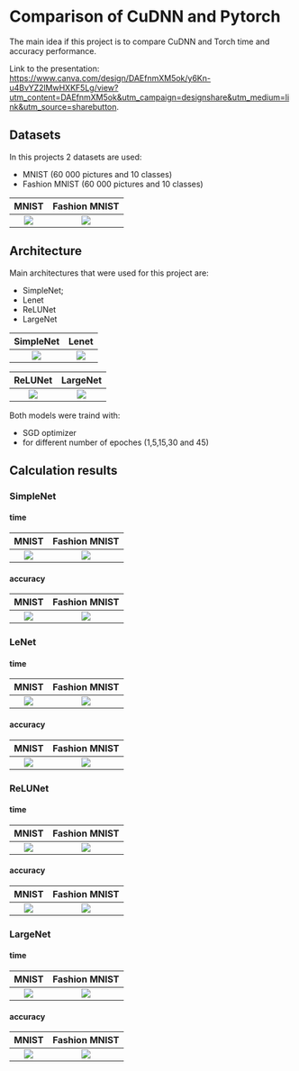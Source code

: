 # Comparison of CuDNN and Pytorch

The main idea if this project is to compare CuDNN and Torch time and accuracy performance.

Link to the presentation: https://www.canva.com/design/DAEfnmXM5ok/y6Kn-u4BvYZ2lMwHXKF5Lg/view?utm_content=DAEfnmXM5ok&utm_campaign=designshare&utm_medium=link&utm_source=sharebutton.

## Datasets

In this projects 2 datasets are used:
- MNIST (60 000 pictures and 10 classes)
- Fashion MNIST (60 000 pictures and 10 classes)

MNIST                     |  Fashion MNIST
:-------------------------:|:-------------------------:
![](https://github.com/Nina-Konovalova/HCP_skoltech/blob/main/Project/pictures/Other/MNIST.png)  |  ![](https://github.com/Nina-Konovalova/HCP_skoltech/blob/main/Project/pictures/Other/Fashion_MNIST.png)

## Architecture

Main architectures that were used for this project are:
- SimpleNet;
- Lenet
- ReLUNet
- LargeNet


SimpleNet                   |  Lenet
:-------------------------:|:-------------------------:
![](https://github.com/Nina-Konovalova/HCP_skoltech/blob/main/Project/pictures/Other/SimpleNet_pic.png)  |  ![](https://github.com/Nina-Konovalova/HCP_skoltech/blob/main/Project/pictures/Other/LeNet_pic.png)


ReLUNet                     |  LargeNet
:-------------------------:|:-------------------------:
![](https://github.com/Nina-Konovalova/HCP_skoltech/blob/main/Project/pictures/Other/ReLUNet_pic.png)  |  ![](https://github.com/Nina-Konovalova/HCP_skoltech/blob/main/Project/pictures/Other/LargeNet_pic.png)





Both models were traind with:
- SGD optimizer
- for different number of epoches (1,5,15,30 and 45)

## Calculation results

### SimpleNet

#### time

 MNIST                      | Fashion MNIST 
:-------------------------:|:-------------------------:
![](https://github.com/Nina-Konovalova/HCP_skoltech/blob/main/Project/pictures/experiments/time/simplenet_f_t.png)  |  ![](https://github.com/Nina-Konovalova/HCP_skoltech/blob/main/Project/pictures/experiments/time/simplenet_m_t.png)

#### accuracy

 MNIST                      | Fashion MNIST 
:-------------------------:|:-------------------------:
![](https://github.com/Nina-Konovalova/HCP_skoltech/blob/main/Project/pictures/experiments/accuracy/simplenet_f.png)  |  ![](https://github.com/Nina-Konovalova/HCP_skoltech/blob/main/Project/pictures/experiments/accuracy/simplenet_m.png)

### LeNet

#### time


 MNIST                      | Fashion MNIST 
:-------------------------:|:-------------------------:
![](https://github.com/Nina-Konovalova/HCP_skoltech/blob/main/Project/pictures/experiments/time/Lenet_f_t.png)  |  ![](https://github.com/Nina-Konovalova/HCP_skoltech/blob/main/Project/pictures/experiments/time/lenet_m_t.png)

#### accuracy

 MNIST                      | Fashion MNIST 
:-------------------------:|:-------------------------:
![](https://github.com/Nina-Konovalova/HCP_skoltech/blob/main/Project/pictures/experiments/accuracy/Lenet_f.png)  |  ![](https://github.com/Nina-Konovalova/HCP_skoltech/blob/main/Project/pictures/experiments/accuracy/lenet_m.png)

### ReLUNet

#### time

 MNIST                      | Fashion MNIST 
:-------------------------:|:-------------------------:
![](https://github.com/Nina-Konovalova/HCP_skoltech/blob/main/Project/pictures/experiments/time/ReLuNet_f_t.png)  |  ![](https://github.com/Nina-Konovalova/HCP_skoltech/blob/main/Project/pictures/experiments/time/ReLuNet_m_t.png)

#### accuracy


 MNIST                      | Fashion MNIST 
:-------------------------:|:-------------------------:
![](https://github.com/Nina-Konovalova/HCP_skoltech/blob/main/Project/pictures/experiments/accuracy/ReLuNet_f.png)  |  ![](https://github.com/Nina-Konovalova/HCP_skoltech/blob/main/Project/pictures/experiments/accuracy/ReLuNet_m.png)

### LargeNet

#### time


 MNIST                      | Fashion MNIST 
:-------------------------:|:-------------------------:
![](https://github.com/Nina-Konovalova/HCP_skoltech/blob/main/Project/pictures/experiments/time/largenet_f_t.png)  |  ![](https://github.com/Nina-Konovalova/HCP_skoltech/blob/main/Project/pictures/experiments/time/largenet_m_t.png)

#### accuracy


 MNIST                      | Fashion MNIST 
:-------------------------:|:-------------------------:
![](https://github.com/Nina-Konovalova/HCP_skoltech/blob/main/Project/pictures/experiments/accuracy/largenet_f.png)  |  ![](https://github.com/Nina-Konovalova/HCP_skoltech/blob/main/Project/pictures/experiments/accuracy/largenet_m.png)
